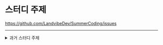# 스터디 주제
https://github.com/LandvibeDev/SummerCoding/issues



---

<details>
    <summary>과거 스터디 주제</summary>

# Landvibe Summer Coding 2021
## Projects

### [aws 프리티어를 이용한 나만의 서비스 배포하기](https://github.com/LandvibeDev/LSC2020/issues/12)
- 정민교, 함석원, 곽지원, 신승민, 박재형
- 스터디 자료 : https://github.com/LandvibeDev/2021-aws

### [Java & Spring 웹 어플리케이션 개발](https://github.com/LandvibeDev/LSC2020/issues/14)
- 전준호, 조대환, 도준영, 이소명, 김예진, 김효빈, 이채연
- 스터디 자료 : https://jh.notion.site/2f5154016b364e718f53dfebaaef8834

### [도커와 쿠버네티스 입문하기](https://github.com/LandvibeDev/LSC2020/issues/17)
- 최승위, 남윤호, 이경수, 박준희, 박인성, 이한솔, 남현진, 김건희
- 스터디 자료 : https://github.com/LandvibeDev/2021-Docker

### [nextjs 이용해서 간단한 웹 애플리케이션 개발](https://github.com/LandvibeDev/LSC2020/issues/16)
- 고승빈, 정은하, 강명묵
- 소스코드: https://github.com/LandvibeDev/landbnb

### [코틀린으로 간단한 앱 만들기](https://github.com/LandvibeDev/LSC2020/issues/13)
- 김종신, 장유진, 임주민, 오형석, 김유리, 박민우, 김민정, 한승현, 김혜인, 김민경
- 스터디 자료 : https://github.com/LandvibeDev/2021-Android-with-Kotlin


# Landvibe Summer Coding 2020

## Projects

### [코딩테스트 대비](https://github.com/LandvibeDev/LSC2020/issues/9)
- 허규정, 김현석, 배수민, 김용준, 박병준

### [머신러닝/딥러닝 입문](https://github.com/LandvibeDev/LSC2020/issues/7)
- 최승위, 박재형, 남윤호, 조현우, 이소명, 박지민, 최예림
- 스터디 진행 내용/발표 자료: https://www.notion.so/positiwee/7b119020aeee4130ba1383c253f8321b
- 스터디 강의 영상: http://naver.me/xas2zNCg (pwd: landvibe / 추후 LANDVIBE 유튜브 채널에 업로드 예정)

### [Mobile App 개발 with React Native](https://github.com/LandvibeDev/LSC2020/issues/6)
- 김련호, 정민교, 박성희

### [Android 앱 개발](https://github.com/LandvibeDev/LSC2020/issues/8)
- 최용
- 1반 : 각자의 앱 만들기 ( 김현석, 김현회, 김혜인, 김예진, 최을호, 김종신 )
   - 앱(알람메모): https://play.google.com/store/apps/details?id=com.landvibe.alamemo
   - 앱(다짐일기): https://play.google.com/store/apps/details?id=com.landvibe.reviewtest
   - 앱(투두리스트): https://play.google.com/store/apps/details?id=com.softsquared.myapplication
   - 앱(오늘의 색): https://play.google.com/store/apps/details?id=com.landvibe.howwasyourday
- 2반 : 협업으로 앱 만들기 ( 양민승, 피수영 ) 

### [iOS Study](https://github.com/LandvibeDev/LSC2020/issues/2)
- 이준, 도연서, 안유진

### [Web 기반 채팅 구현](https://github.com/LandvibeDev/LSC2020/issues/5)
- 이성온, 고승빈, 김아윤, 권예경
- 소스코드: [web-chat-frontend](https://github.com/LandvibeDev/web-chat-frontend), [web-chat-backend](https://github.com/LandvibeDev/web-chat-backend)
- 스터디 자료: https://www.notion.so/310896e87672471b8a91b5e0cd068d95

### Web IDE [frontend](https://github.com/LandvibeDev/LSC2020/issues/3), [backend](https://github.com/LandvibeDev/LSC2020/issues/4)
- 김건희, 안도영, 고정민, 이소정, 곽지원, 강보윤, 이진승, 심수연, 남지선, 강지수
- 소스코드: [web-ide-front](https://github.com/LandvibeDev/web-ide-front), [web-ide-controller](https://github.com/LandvibeDev/web-ide-controller), [web-ide-worker-proxy](https://github.com/LandvibeDev/web-ide-worker-proxy), [web-ide-workerpool](https://github.com/LandvibeDev/web-ide-workerpool)
- 스터디 자료: https://drive.google.com/drive/folders/1iPy9c5hTftHH65o5_scz9dJaJBmgeSw2

</details>
